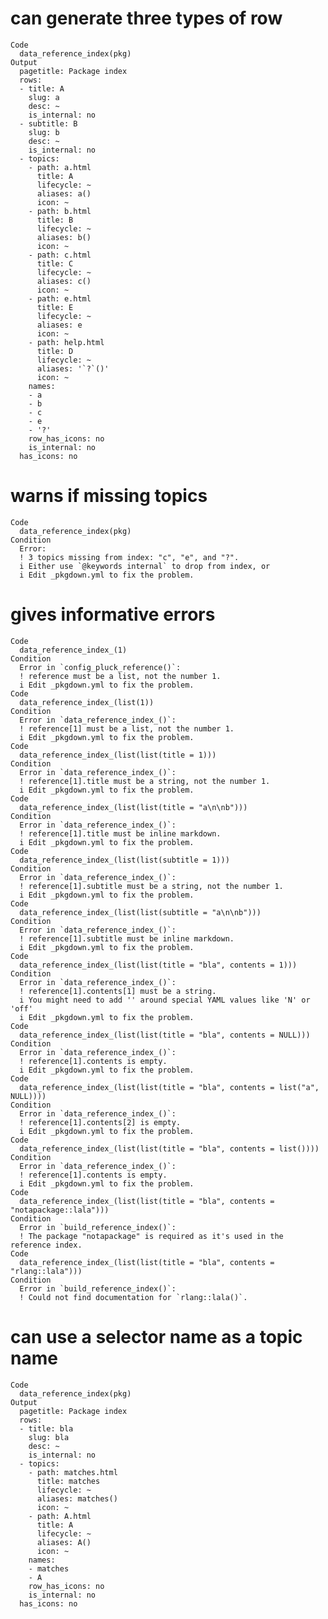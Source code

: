 # can generate three types of row

    Code
      data_reference_index(pkg)
    Output
      pagetitle: Package index
      rows:
      - title: A
        slug: a
        desc: ~
        is_internal: no
      - subtitle: B
        slug: b
        desc: ~
        is_internal: no
      - topics:
        - path: a.html
          title: A
          lifecycle: ~
          aliases: a()
          icon: ~
        - path: b.html
          title: B
          lifecycle: ~
          aliases: b()
          icon: ~
        - path: c.html
          title: C
          lifecycle: ~
          aliases: c()
          icon: ~
        - path: e.html
          title: E
          lifecycle: ~
          aliases: e
          icon: ~
        - path: help.html
          title: D
          lifecycle: ~
          aliases: '`?`()'
          icon: ~
        names:
        - a
        - b
        - c
        - e
        - '?'
        row_has_icons: no
        is_internal: no
      has_icons: no
      

# warns if missing topics

    Code
      data_reference_index(pkg)
    Condition
      Error:
      ! 3 topics missing from index: "c", "e", and "?".
      i Either use `@keywords internal` to drop from index, or
      i Edit _pkgdown.yml to fix the problem.

# gives informative errors

    Code
      data_reference_index_(1)
    Condition
      Error in `config_pluck_reference()`:
      ! reference must be a list, not the number 1.
      i Edit _pkgdown.yml to fix the problem.
    Code
      data_reference_index_(list(1))
    Condition
      Error in `data_reference_index_()`:
      ! reference[1] must be a list, not the number 1.
      i Edit _pkgdown.yml to fix the problem.
    Code
      data_reference_index_(list(list(title = 1)))
    Condition
      Error in `data_reference_index_()`:
      ! reference[1].title must be a string, not the number 1.
      i Edit _pkgdown.yml to fix the problem.
    Code
      data_reference_index_(list(list(title = "a\n\nb")))
    Condition
      Error in `data_reference_index_()`:
      ! reference[1].title must be inline markdown.
      i Edit _pkgdown.yml to fix the problem.
    Code
      data_reference_index_(list(list(subtitle = 1)))
    Condition
      Error in `data_reference_index_()`:
      ! reference[1].subtitle must be a string, not the number 1.
      i Edit _pkgdown.yml to fix the problem.
    Code
      data_reference_index_(list(list(subtitle = "a\n\nb")))
    Condition
      Error in `data_reference_index_()`:
      ! reference[1].subtitle must be inline markdown.
      i Edit _pkgdown.yml to fix the problem.
    Code
      data_reference_index_(list(list(title = "bla", contents = 1)))
    Condition
      Error in `data_reference_index_()`:
      ! reference[1].contents[1] must be a string.
      i You might need to add '' around special YAML values like 'N' or 'off'
      i Edit _pkgdown.yml to fix the problem.
    Code
      data_reference_index_(list(list(title = "bla", contents = NULL)))
    Condition
      Error in `data_reference_index_()`:
      ! reference[1].contents is empty.
      i Edit _pkgdown.yml to fix the problem.
    Code
      data_reference_index_(list(list(title = "bla", contents = list("a", NULL))))
    Condition
      Error in `data_reference_index_()`:
      ! reference[1].contents[2] is empty.
      i Edit _pkgdown.yml to fix the problem.
    Code
      data_reference_index_(list(list(title = "bla", contents = list())))
    Condition
      Error in `data_reference_index_()`:
      ! reference[1].contents is empty.
      i Edit _pkgdown.yml to fix the problem.
    Code
      data_reference_index_(list(list(title = "bla", contents = "notapackage::lala")))
    Condition
      Error in `build_reference_index()`:
      ! The package "notapackage" is required as it's used in the reference index.
    Code
      data_reference_index_(list(list(title = "bla", contents = "rlang::lala")))
    Condition
      Error in `build_reference_index()`:
      ! Could not find documentation for `rlang::lala()`.

# can use a selector name as a topic name

    Code
      data_reference_index(pkg)
    Output
      pagetitle: Package index
      rows:
      - title: bla
        slug: bla
        desc: ~
        is_internal: no
      - topics:
        - path: matches.html
          title: matches
          lifecycle: ~
          aliases: matches()
          icon: ~
        - path: A.html
          title: A
          lifecycle: ~
          aliases: A()
          icon: ~
        names:
        - matches
        - A
        row_has_icons: no
        is_internal: no
      has_icons: no
      

